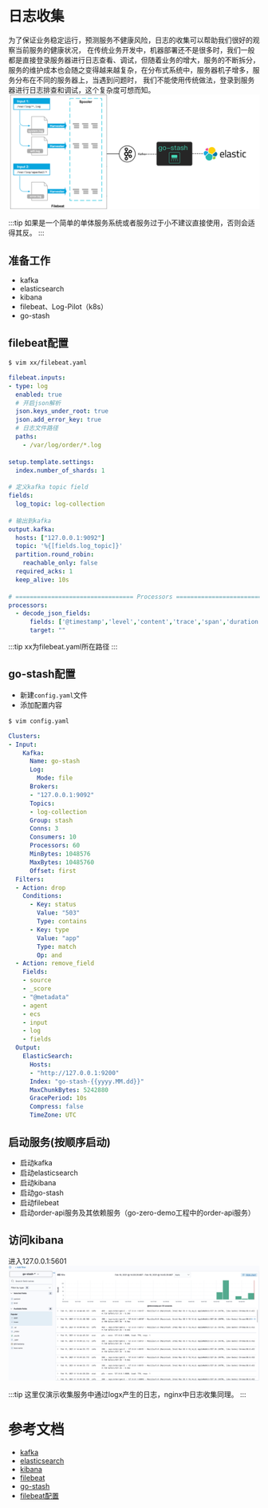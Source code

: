 # 日志收集
为了保证业务稳定运行，预测服务不健康风险，日志的收集可以帮助我们很好的观察当前服务的健康状况，
在传统业务开发中，机器部署还不是很多时，我们一般都是直接登录服务器进行日志查看、调试，但随着业务的增大，服务的不断拆分，
服务的维护成本也会随之变得越来越复杂，在分布式系统中，服务器机子增多，服务分布在不同的服务器上，当遇到问题时，
我们不能使用传统做法，登录到服务器进行日志排查和调试，这个复杂度可想而知。
![log-flow](../resource/log-flow.png)

:::tip
如果是一个简单的单体服务系统或者服务过于小不建议直接使用，否则会适得其反。
:::

## 准备工作
* kafka
* elasticsearch
* kibana
* filebeat、Log-Pilot（k8s）
* go-stash

## filebeat配置
```shell
$ vim xx/filebeat.yaml
```

```yaml
filebeat.inputs:
- type: log
  enabled: true
  # 开启json解析
  json.keys_under_root: true
  json.add_error_key: true
  # 日志文件路径
  paths:
    - /var/log/order/*.log

setup.template.settings:
  index.number_of_shards: 1

# 定义kafka topic field
fields:
  log_topic: log-collection

# 输出到kafka
output.kafka:
  hosts: ["127.0.0.1:9092"]
  topic: '%{[fields.log_topic]}'
  partition.round_robin:
    reachable_only: false
  required_acks: 1
  keep_alive: 10s

# ================================= Processors =================================
processors:
  - decode_json_fields:
      fields: ['@timestamp','level','content','trace','span','duration']
      target: ""
```

:::tip
xx为filebeat.yaml所在路径
:::

## go-stash配置
* 新建`config.yaml`文件
* 添加配置内容

```shell
$ vim config.yaml
```

```yaml
Clusters:
- Input:
    Kafka:
      Name: go-stash
      Log:
        Mode: file
      Brokers:
      - "127.0.0.1:9092"
      Topics: 
      - log-collection
      Group: stash
      Conns: 3
      Consumers: 10
      Processors: 60
      MinBytes: 1048576
      MaxBytes: 10485760
      Offset: first
  Filters:
  - Action: drop
    Conditions:
      - Key: status
        Value: "503"
        Type: contains
      - Key: type
        Value: "app"
        Type: match
        Op: and
  - Action: remove_field
    Fields:
    - source
    - _score
    - "@metadata"
    - agent
    - ecs
    - input
    - log
    - fields
  Output:
    ElasticSearch:
      Hosts:
      - "http://127.0.0.1:9200"
      Index: "go-stash-{{yyyy.MM.dd}}"
      MaxChunkBytes: 5242880
      GracePeriod: 10s
      Compress: false
      TimeZone: UTC
```

## 启动服务(按顺序启动)
* 启动kafka
* 启动elasticsearch
* 启动kibana
* 启动go-stash
* 启动filebeat
* 启动order-api服务及其依赖服务（go-zero-demo工程中的order-api服务）

## 访问kibana
进入127.0.0.1:5601
![log](../resource/log.png)

:::tip
这里仅演示收集服务中通过logx产生的日志，nginx中日志收集同理。
:::


# 参考文档
* [kafka](http://kafka.apache.org/)
* [elasticsearch](https://www.elastic.co/cn/elasticsearch/)
* [kibana](https://www.elastic.co/cn/kibana)
* [filebeat](https://www.elastic.co/cn/beats/filebeat)
* [go-stash](https://github.com/kevwan/go-stash)
* [filebeat配置](https://www.elastic.co/guide/en/beats/filebeat/current/index.html)
